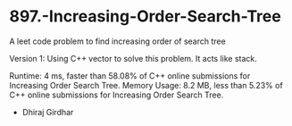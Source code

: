 # 897.-Increasing-Order-Search-Tree
A leet code problem to find increasing order of search tree

Version 1:
Using C++ vector to solve this problem. It acts like stack.

Runtime: 4 ms, faster than 58.08% of C++ online submissions for Increasing Order Search Tree.
Memory Usage: 8.2 MB, less than 5.23% of C++ online submissions for Increasing Order Search Tree.

- Dhiraj Girdhar
